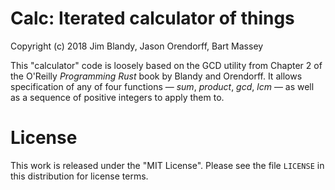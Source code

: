 # Calc: Iterated calculator of things
Copyright (c) 2018 Jim Blandy, Jason Orendorff, Bart Massey

This "calculator" code is loosely based on the GCD utility
from Chapter 2 of the O'Reilly *Programming Rust* book by
Blandy and Orendorff. It allows specification of any of four
functions — *sum*, *product*, *gcd*, *lcm* — as well as a
sequence of positive integers to apply them to.

# License

This work is released under the "MIT License". Please see
the file `LICENSE` in this distribution for license terms.
